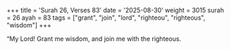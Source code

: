 +++
title = 'Surah 26, Verses 83'
date = '2025-08-30'
weight = 3015
surah = 26
ayah = 83
tags = ["grant", "join", "lord", "righteou", "righteous", "wisdom"]
+++

“My Lord! Grant me wisdom, and join me with the righteous.